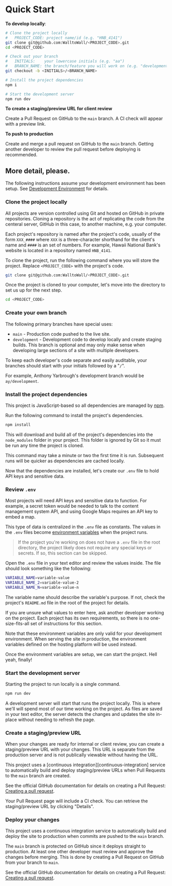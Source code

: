 # Quick Start

**To develop locally**:

```sh
# Clone the project locally
#   PROJECT_CODE: project name/id (e.g. "HNB_4141")
git clone git@github.com:WalltoWall/<PROJECT_CODE>.git
cd <PROJECT_CODE>

# Check out your branch
#   INITIALS:    your lowercase initials (e.g. "aa")
#   BRANCH_NAME: the branch/feature you will work on (e.g. "development")
git checkout -b <INITIALS>/<BRANCH_NAME>

# Install the project dependencies
npm i

# Start the development server
npm run dev
```

**To create a staging/preview URL for client review**

Create a Pull Request on GitHub to the `main` branch. A CI check will appear
with a preview link.

**To push to production**

Create and merge a pull request on GitHub to the `main` branch. Getting another
developer to review the pull request before deploying is recommended.

## More detail, please.

The following instructions assume your development environment has been setup.
See [Development Environment][development-environment] for details.

### Clone the project locally

All projects are version controlled using Git and hosted on GitHub in private
repositories. Cloning a repository is the act of replicating the code from the
centeral server, GitHub in this case, to another machine, e.g. your computer.

Each project's repository is named after the project's code, usually of the form
`XXX_####` where `XXX` is a three-character shorthand for the client's name and
`####` is an set of numbers. For example, Hawaii National Bank's website is
located in a repository named `HNB_4141`.

To clone the project, run the following command where you will store the
project. Replace `<PROJECT_CODE>` with the project's code.

```sh
git clone git@github.com:WalltoWall/<PROJECT_CODE>.git
```

Once the project is cloned to your computer, let's move into the directory to
set us up for the next step.

```sh
cd <PROJECT_CODE>
```

### Create your own branch

The following primary branches have special uses:

- `main` - Production code pushed to the live site.
- `development` - Development code to develop locally and create staging builds.
  This branch is optional and may only make sense when developing large sections
  of a site with multiple developers.

To keep each developer's code separate and easily auditable, your branches
should start with your initials followed by a "`/`".

For example, Anthony Yarbrough's development branch would be `ay/development`.

### Install the project dependencies

This project is JavaScript-based so all dependencies are managed by [npm][npm].

Run the following command to install the project's dependencies.

```sh
npm install
```

This will download and build all of the project's dependencies into the
`node_modules` folder in your project. This folder is ignored by Git so it must
be run any time the project is cloned.

This command may take a minute or two the first time it is run. Subsequent runs
will be quicker as dependencies are cached locally.

Now that the dependencies are installed, let's create our `.env` file to hold
API keys and sensitive data.

### Review `.env`

Most projects will need API keys and sensitive data to function. For example, a
secret token would be needed to talk to the content management system API, and
using Google Maps requires an API key to embed a map.

This type of data is centralized in the `.env` file as constants. The values in
the `.env` files become [environment variables][environment-variables] when the
project runs.

> If the project you're working on does not have a `.env` file in the root
> directory, the project likely does not require any special keys or secrets. If
> so, this section can be skipped.

Open the `.env` file in your text editor and review the values inside. The file
should look something like the following:

```sh
VARIABLE_NAME=variable-value
VARIABLE_NAME_2=variable-value-2
VARIABLE_NAME_N=variable-value-n
```

The variable name should describe the variable's purpose. If not, check the
project's `README.md` file in the root of the project for details.

If you are unsure what values to enter here, ask another developer working on
the project. Each project has its own requirements, so there is no
one-size-fits-all set of instructions for this section.

Note that these environment variables are only valid for your development
environment. When serving the site in production, the environment variables
defined on the hosting platform will be used instead.

Once the environment variables are setup, we can start the project. Hell yeah,
finally!

### Start the development server

Starting the project to run locally is a single command.

```sh
npm run dev
```

A development server will start that runs the project locally. This is where
we'll will spend most of our time working on the project. As files are saved in
your text editor, the server detects the changes and updates the site in-place
without needing to refresh the page.

### Create a staging/preview URL

When your changes are ready for internal or client review, you can create a
staging/preview URL with your changes. This URL is separate from the production
server and is not publically viewable without having the URL.

This project uses a [continuous integration][continuous-integration] service to
automatically build and deploy staging/preview URLs when Pull Requests to the
`main` branch are created.

See the official GitHub documentation for details on creating a Pull Request:
[Creating a pull request][pull-request].

Your Pull Request page will include a CI check. You can retrieve the
staging/preview URL by clicking "Details".

### Deploy your changes

This project uses a continuous integration service to automatically build and
deploy the site to production when commits are pushed to the `main` branch.

The `main` branch is protected on GitHub since it deploys straight to
production. At least one other developer must review and approve the changes
before merging. This is done by creating a Pull Request on GitHub from your
branch to `main`.

See the official GitHub documentation for details on creating a Pull Request:
[Creating a pull request][pull-request].

[development-environment]: development-environment.md
[npm]: https://www.npmjs.com/
[environment-variables]: https://en.wikipedia.org/wiki/Environment_variable#Unix
[pull-request]:
	https://help.github.com/articles/creating-a-pull-request/#creating-the-pull-request
